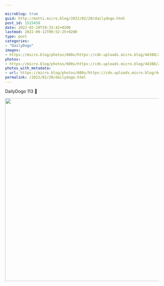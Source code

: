```yaml
---

microblog: true
guid: http://matti.micro.blog/2022/02/20/dailydogo.html
post_id: 1515450
date: 2022-02-20T19:33:42+0200
lastmod: 2022-09-12T09:52:25+0200
type: post
categories:
- "DailyDogo"
images:
- https://micro.blog/photos/600x/https://cdn.uploads.micro.blog/44388/2022/c25df23d09.jpg
photos:
- https://micro.blog/photos/600x/https://cdn.uploads.micro.blog/44388/2022/c25df23d09.jpg
photos_with_metadata:
- url: https://micro.blog/photos/600x/https://cdn.uploads.micro.blog/44388/2022/c25df23d09.jpg
permalink: /2022/02/20/dailydogo.html
---
```

DailyDogo 113 🐶

<img src="https://micro.blog/photos/600x/https://blog.martin-haehnel.de/uploads/2022/c25df23d09.jpg" width="600" height="600" alt="" />
